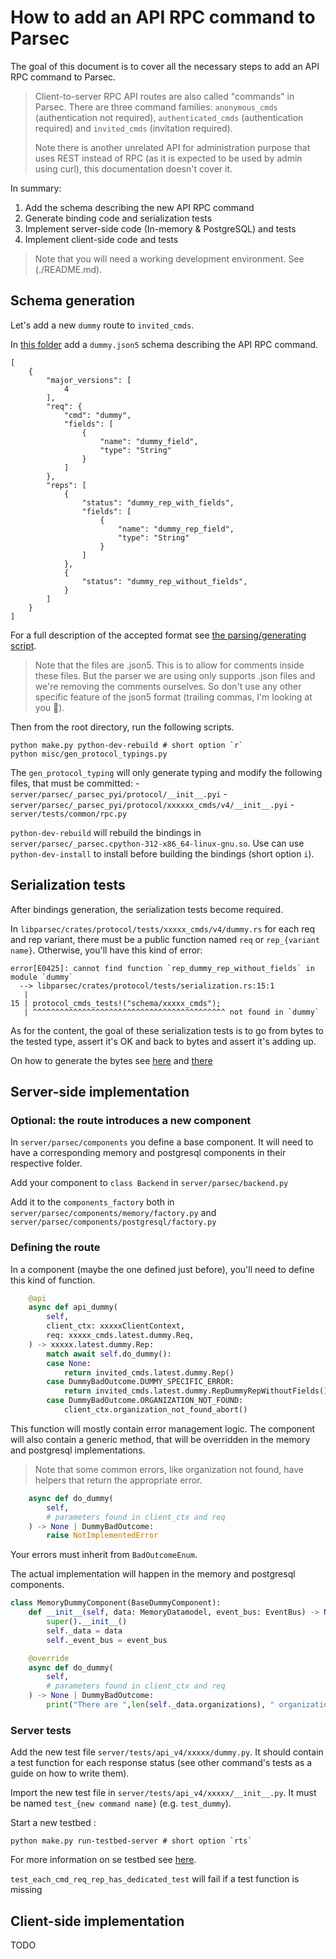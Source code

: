 <!-- Parsec Cloud (https://parsec.cloud) Copyright (c) BUSL-1.1 2016-present Scille SAS -->

# How to add an API RPC command to Parsec

The goal of this document is to cover all the necessary steps to add an API RPC command to Parsec.

> Client-to-server RPC API routes are also called "commands" in Parsec. There are three command families: `anonymous_cmds` (authentication not required), `authenticated_cmds` (authentication required) and `invited_cmds` (invitation required).
>
> Note there is another unrelated API for administration purpose that uses REST instead of RPC (as it is expected to be used by admin using curl), this documentation doesn't cover it.

In summary:

1. Add the schema describing the new API RPC command
2. Generate binding code and serialization tests
3. Implement server-side code (In-memory & PostgreSQL) and tests
4. Implement client-side code and tests

> Note that you will need a working development environment. See (./README.md).

## Schema generation

Let's add a new `dummy` route to `invited_cmds`.

In [this folder](../../misc/libparsec/crates/protocol/schema/invited_cmds/) add a `dummy.json5` schema describing the API RPC command.

```json5
[
    {
        "major_versions": [
            4
        ],
        "req": {
            "cmd": "dummy",
            "fields": [
                {
                    "name": "dummy_field",
                    "type": "String"
                }
            ]
        },
        "reps": [
            {
                "status": "dummy_rep_with_fields",
                "fields": [
                    {
                        "name": "dummy_rep_field",
                        "type": "String"
                    }
                ]
            },
            {
                "status": "dummy_rep_without_fields",
            }
        ]
    }
]

```

For a full description of the accepted format see [the parsing/generating script](../../misc/gen_protocol_typings.py).

> Note that the files are .json5. This is to allow for comments inside these files. But the parser we are using only supports .json files and we're removing the comments ourselves. So don't use any other specific feature of the json5 format (trailing commas, I'm looking at you 👀).

Then from the root directory, run the following scripts.

```shell
python make.py python-dev-rebuild # short option `r`
python misc/gen_protocol_typings.py
```

The `gen_protocol_typing` will only generate typing and modify the following files, that must be committed:
    - `server/parsec/_parsec_pyi/protocol/__init__.pyi`
    - `server/parsec/_parsec_pyi/protocol/xxxxxx_cmds/v4/__init__.pyi`
    - `server/tests/common/rpc.py`


`python-dev-rebuild` will rebuild the bindings in `server/parsec/_parsec.cpython-312-x86_64-linux-gnu.so`. Use can use `python-dev-install` to install before building the bindings (short option `i`).

## Serialization tests

After bindings generation, the serialization tests become required.

In `libparsec/crates/protocol/tests/xxxxx_cmds/v4/dummy.rs` for each req and rep variant, there must be a public function named `req` or `rep_{variant name}`. Otherwise, you'll have this kind of error:

```shell
error[E0425]: cannot find function `rep_dummy_rep_without_fields` in module `dummy`
  --> libparsec/crates/protocol/tests/serialization.rs:15:1
   |
15 | protocol_cmds_tests!("schema/xxxxx_cmds");
   | ^^^^^^^^^^^^^^^^^^^^^^^^^^^^^^^^^^^^^^^^^^^ not found in `dummy`
```

As for the content, the goal of these serialization tests is to go from bytes to the tested type, assert it's OK and back to bytes and assert it's adding up.

On how to generate the bytes see [here](generate_blob.md) and [there](../rfcs/1009-hexstring-format.md)

## Server-side implementation

### Optional: the route introduces a new component

In `server/parsec/components` you define a base component. It will need to have a corresponding memory and postgresql components in their respective folder.

Add your component to `class Backend` in `server/parsec/backend.py`

Add it to the `components_factory` both in `server/parsec/components/memory/factory.py` and `server/parsec/components/postgresql/factory.py`

### Defining the route

In a component (maybe the one defined just before), you'll need to define this kind of function.

```python
    @api
    async def api_dummy(
        self,
        client_ctx: xxxxxClientContext,
        req: xxxxx_cmds.latest.dummy.Req,
    ) -> xxxxx.latest.dummy.Rep:
        match await self.do_dummy():
        case None:
            return invited_cmds.latest.dummy.Rep()
        case DummyBadOutcome.DUMMY_SPECIFIC_ERROR:
            return invited_cmds.latest.dummy.RepDummyRepWithoutFields()
        case DummyBadOutcome.ORGANIZATION_NOT_FOUND:
            client_ctx.organization_not_found_abort()
```

This function will mostly contain error management logic. The component will also contain a generic method, that will be overridden in the memory and postgresql implementations.

> Note that some common errors, like organization not found, have helpers that return the appropriate error.

```python
    async def do_dummy(
        self,
        # parameters found in client_ctx and req
    ) -> None | DummyBadOutcome:
        raise NotImplementedError
```

Your errors must inherit from `BadOutcomeEnum`.

The actual implementation will happen in the memory and postgresql components.

```python
class MemoryDummyComponent(BaseDummyComponent):
    def __init__(self, data: MemoryDatamodel, event_bus: EventBus) -> None:
        super().__init__()
        self._data = data
        self._event_bus = event_bus

    @override
    async def do_dummy(
        self,
        # parameters found in client_ctx and req
    ) -> None | DummyBadOutcome:
        print("There are ",len(self._data.organizations), " organizations here.")
```

### Server tests

Add the new test file `server/tests/api_v4/xxxxx/dummy.py`. It should contain a test function for each response status (see other command's tests as a guide on how to write them).

Import the new test file in `server/tests/api_v4/xxxxx/__init__.py`. It must be named `test_{new command name}` (e.g. `test_dummy`).

Start a new testbed :

```shell
python make.py run-testbed-server # short option `rts`
```

For more information on se testbed see [here](README.md/#starting-the-testbed-server).

`test_each_cmd_req_rep_has_dedicated_test` will fail if a test function is missing

## Client-side implementation

TODO
